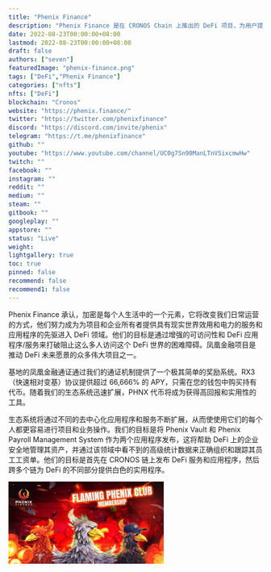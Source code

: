 ```yaml
---
title: "Phenix Finance"
description: "Phenix Finance 是在 CRONOS Chain 上推出的 DeFi 项目，为用户提供自动化的高收益自动质押协议。"
date: 2022-08-23T00:00:00+08:00
lastmod: 2022-08-23T00:00:00+08:00
draft: false
authors: ["seven"]
featuredImage: "phenix-finance.png"
tags: ["DeFi","Phenix Finance"]
categories: ["nfts"]
nfts: ["DeFi"]
blockchain: "Cronos"
website: "https://phenix.finance/"
twitter: "https://twitter.com/phenixfinance"
discord: "https://discord.com/invite/phenix"
telegram: "https://t.me/phenixfinance"
github: ""
youtube: "https://www.youtube.com/channel/UC0g7Sn90ManLTnVSixcmwHw"
twitch: ""
facebook: ""
instagram: ""
reddit: ""
medium: ""
steam: ""
gitbook: ""
googleplay: ""
appstore: ""
status: "Live"
weight: 
lightgallery: true
toc: true
pinned: false
recommend: false
recommend1: false
---
```

Phenix Finance 承认，加密是每个人生活中的一个元素，它将改变我们日常运营的方式，他们努力成为为项目和企业所有者提供具有现实世界效用和电力的服务和应用程序的先驱进入 DeFi 领域。他们的目标是通过增强的可访问性和 DeFi 应用程序/服务来打破阻止这么多人访问这个 DeFi 世界的困难障碍。凤凰金融项目是推动 DeFi 未来愿景的众多伟大项目之一。

基地的凤凰金融通证通过我们的通证机制提供了一个极其简单的奖励系统。RX3（快速相对变基）协议提供超过 66,666% 的 APY，只需在您的钱包中购买持有代币。随着我们的生态系统迅速扩展，PHNX 代币将成为获得高回报和实用性的工具。

生态系统将通过不同的去中心化应用程序和服务不断扩展，从而使使用它们的每个人都更容易进行项目和业务操作。我们的目标是将 Phenix Vault 和 Phenix Payroll Management System 作为两个应用程序发布，这将帮助 DeFi 上的企业安全地管理其资产，并通过该领域中看不到的高级统计数据来正确组织和跟踪其员工工资单。他们的目标是首先在 CRONOS 链上发布 DeFi 服务和应用程序，然后跨多个链为 DeFi 的不同部分提供白色的实用程序。

![1](1661220763233.jpg)